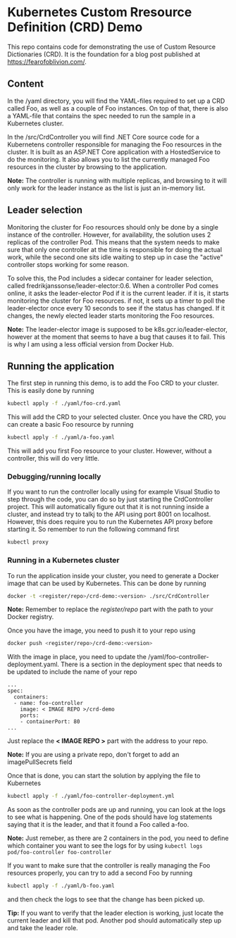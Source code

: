 # Kubernetes Custom Rresource Definition (CRD) Demo

This repo contains code for demonstrating the use of Custom Resource Dictionaries (CRD). It is the foundation for a blog post published at https://fearofoblivion.com/.

## Content

In the /yaml directory, you will find the YAML-files required to set up a CRD called Foo, as well as a couple of Foo instances. On top of that, there is also a YAML-file that contains the spec needed to run the sample in a Kubernetes cluster.

In the /src/CrdController you will find .NET Core source code for a Kubernetens controller responsible for managing the Foo resources in the cluster. It is built as an ASP.NET Core application with a HostedService to do the monitoring. It also allows you to list the currently managed Foo resources in the cluster by browsing to the application. 

__Note:__ The controller is running with multiple replicas, and browsing to it will only work for the leader instance as the list is just an in-memory list.

## Leader selection

Monitoring the cluster for Foo resources should only be done by a single instance of the controller. However, for availability, the solution uses 2 replicas of the controller Pod. This means that the system needs to make sure that only one controller at the time is responsible for doing the actual work, while the second one sits idle waiting to step up in case the "active" controller stops working for some reason.

To solve this, the Pod includes a sidecar container for leader selection, called fredrikjanssonse/leader-elector:0.6. When a controller Pod comes online, it asks the leader-elector Pod if it is the current leader. if it is, it starts monitoring the cluster for Foo resources. if not, it sets up a timer to poll the leader-elector once every 10 seconds to see if the status has changed. If it changes, the newly elected leader starts monitoring the Foo resources.

__Note:__ The leader-elector image is supposed to be k8s.gcr.io/leader-elector, however at the moment that seems to have a bug that causes it to fail. This is why I am using a less official version from Docker Hub.

## Running the application

The first step in running this demo, is to add the Foo CRD to your cluster. This is easily done by running

```bash
kubectl apply -f ./yaml/foo-crd.yaml
```

This will add the CRD to your selected cluster. Once you have the CRD, you can create a basic Foo resource by running

```bash
kubectl apply -f ./yaml/a-foo.yaml
```

This will add you first Foo resource to your cluster. However, without a controller, this will do very little.

### Debugging/running locally

If you want to run the controller locally using for example Visual Studio to step through the code, you can do so by just starting the CrdController project. This will automatically figure out that it is not running inside a cluster, and instead try to talkj to the API using port 8001 on localhost. However, this does require you to run the Kubernetes API proxy before starting it. So remember to run the following command first

```bash
kubectl proxy
```

### Running in a Kubernetes cluster

To run the application inside your cluster, you need to generate a Docker image that can be used by Kubernetes. This can be done by running

```bash
docker -t <register/repo>/crd-demo:<version> ./src/CrdController
```

__Note:__ Remember to replace the _register/repo_ part with the path to your Docker registry.

Once you have the image, you need to push it to your repo using

```bash
docker push <register/repo>/crd-demo:<version>
```

With the image in place, you need to update the /yaml/foo-controller-deployment.yaml. There is a section in the deployment spec that needs to be updated to include the name of your repo

```
...
spec:
  containers:
  - name: foo-controller
    image: < IMAGE REPO >/crd-demo
    ports:
    - containerPort: 80
...
```

Just replace the __< IMAGE REPO >__ part with the address to your repo.

__Note:__ If you are using a private repo, don't forget to add an imagePullSecrets field

Once that is done, you can start the solution by applying the file to Kubernetes

```bash
kubectl apply -f ./yaml/foo-controller-deployment.yml
```

As soon as the controller pods are up and running, you can look at the logs to see what is happening. One of the pods should have log statements saying that it is the leader, and that it found a Foo called a-foo.

__Note:__ Just remeber, as there are 2 containers in the pod, you need to define which container you want to see the logs for by using `kubectl logs pod/foo-controller foo-controller`

If you want to make sure that the controller is really managing the Foo resources properly, you can try to add a second Foo by running

```bash
kubectl apply -f ./yaml/b-foo.yaml
```

and then check the logs to see that the change has been picked up.

__Tip:__ If you want to verify that the leader election is working, just locate the current leader and kill that pod. Another pod should automatically step up and take the leader role.